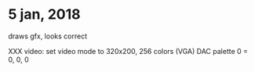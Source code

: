 # 5 jan, 2018

draws gfx, looks correct

XXX video: set video mode to 320x200, 256 colors (VGA)
DAC palette 0 = 0, 0, 0
